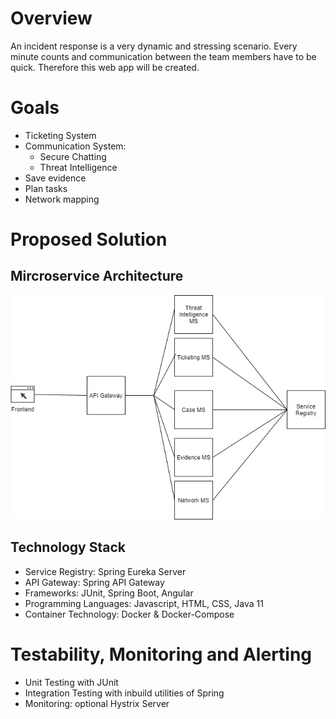 # Overview

An incident response is a very dynamic and stressing scenario. Every minute counts and communication between the team members have to be quick. Therefore this web app will be created.

# Goals
- Ticketing System
- Communication System:
    - Secure Chatting
    - Threat Intelligence
- Save evidence
- Plan tasks
- Network mapping

# Proposed Solution

## Mircroservice Architecture
![Microservice Architecture Diagram](./img/MS-Architecture.png)

## Technology Stack
- Service Registry: Spring Eureka Server
- API Gateway: Spring API Gateway
- Frameworks: JUnit, Spring Boot, Angular
- Programming Languages: Javascript, HTML, CSS, Java 11
- Container Technology: Docker & Docker-Compose

# Testability, Monitoring and Alerting
- Unit Testing with JUnit 
- Integration Testing with inbuild utilities of Spring
- Monitoring: optional Hystrix Server
